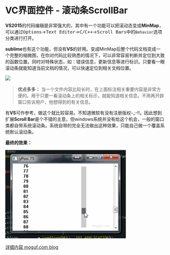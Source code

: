 # VC界面控件 - 滚动条ScrollBar


**VS2015**的代码编辑是非常强大的，其中有一个功能可以把滚动态变成**MinMap**，可以通过<kbd>Options</kbd>-><kbd>Text Editor</kbd>-><kbd>C/C++</kbd>-><kbd>Scroll Bars</kbd>中的`Behavior`选项分类进行打开。

**sublime**也有这个功能，但没有**VS**的好用。变成MinMap后整个代码文档变成一个完整的缩微图，在你对代码比较熟悉的情况下，可以非常容易判断并定位到大致的函数位置。同时对特殊状态，如：错误信息，更新信息等进行标识。只要看一眼滚动条就能知道当前文档的情况，可以快速定位到相关文档位置。


![](http://images.moguf.com/imgs/dev/scrollcalc/03.gif)


> **优点多多：** 当一个文件内容比较长时，在上面标注相关重要内容是非常方便的。用于只要一看滚动条上的相关标示，就能知道相关信息。不用再开辟窗口告诉用户，他想得到的有关信息。

有**VS**可作参考，做这个就比较容易。不知道微软有没有注册版权-_-!!。因此想到扩展**Scroll Bar**是个不错的主意，但windows系统并没有给这个机会，一般的窗口类都自带系统滚动条。系统自带的完全无法做出这种效果，只能自己做一个覆盖系统默认滚动条。



**最终的效果：**

![](testscroll.gif)


[详细内容 moguf.com blog](http://dev.moguf.com/post/testscrollcalc)
